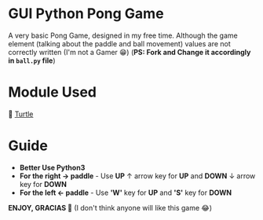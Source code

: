 # GUI Python Pong Game

A very basic Pong Game, designed in my free time. Although the game element (talking about the paddle and ball movement) values are not correctly written (I'm not a Gamer 😁) (**PS: Fork and Change it accordingly in `ball.py` file**)

# Module Used

🐢 [Turtle](https://docs.python.org/3/library/turtle.html) 

# Guide

* **Better Use Python3**
* **For the right → paddle** - Use **UP** ↑ arrow key for **UP** and **DOWN** ↓ arrow key for **DOWN**
* **For the left ← paddle** - Use **'W'** key for **UP** and **'S'** key for **DOWN** 

__ENJOY, GRACIAS 👋__ (I don't think anyone will like this game 😂)

